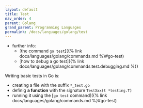 ```yaml
---
layout: default
title: Test
nav_order: 4
parent: Golang
grand_parent: Programming Languages
permalink: /docs/languages/golang/test
---
```


- further info:
  - [the command `go test`]({% link docs/languages/golang/commands.md %}#go-test)
  - [how to debug a go test]({% link docs/languages/golang/commands.test.debugging.md %})

Writing basic tests in Go is:
- creating a file with the suffix `*_test.go`
- definig **a function** with the signature `TestXxx(t *testing.T)`
- running it using the [`go test` command]({% link docs/languages/golang/commands.md %}#go-test)
